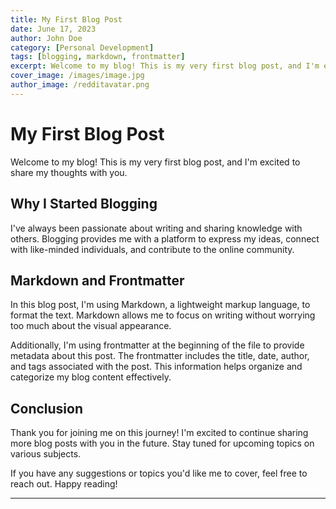 ```yaml
---
title: My First Blog Post
date: June 17, 2023
author: John Doe
category: [Personal Development]
tags: [blogging, markdown, frontmatter]
excerpt: Welcome to my blog! This is my very first blog post, and I'm excited to share my thoughts with you.
cover_image: /images/image.jpg
author_image: /redditavatar.png
---
```


# My First Blog Post

Welcome to my blog! This is my very first blog post, and I'm excited to share my thoughts with you.

## Why I Started Blogging

I've always been passionate about writing and sharing knowledge with others. Blogging provides me with a platform to express my ideas, connect with like-minded individuals, and contribute to the online community.

## Markdown and Frontmatter

In this blog post, I'm using Markdown, a lightweight markup language, to format the text. Markdown allows me to focus on writing without worrying too much about the visual appearance.

Additionally, I'm using frontmatter at the beginning of the file to provide metadata about this post. The frontmatter includes the title, date, author, and tags associated with the post. This information helps organize and categorize my blog content effectively.

## Conclusion

Thank you for joining me on this journey! I'm excited to continue sharing more blog posts with you in the future. Stay tuned for upcoming topics on various subjects.

If you have any suggestions or topics you'd like me to cover, feel free to reach out. Happy reading!

---
